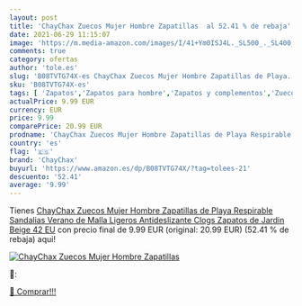 ```yaml
---
layout: post
title: 'ChayChax Zuecos Mujer Hombre Zapatillas  al 52.41 % de rebaja'
date: 2021-06-29 11:15:07
image: 'https://m.media-amazon.com/images/I/41+Ym0ISJ4L._SL500_._SL400_.jpg'
comments: true
category: ofertas
author: 'tole.es'
slug: 'B08TVTG74X-es ChayChax Zuecos Mujer Hombre Zapatillas de Playa...'
sku: 'B08TVTG74X-es'
tags: [ 'Zapatos','Zapatos para hombre','Zapatos y complementos','Zuecos y mules para hombre','chaychax','zapatos','zuecos', ]
actualPrice: 9.99 EUR
currency: EUR
price: 9.99
comparePrice: 20.99 EUR
prodname: 'ChayChax Zuecos Mujer Hombre Zapatillas de Playa Respirable Sandalias Verano de Malla Ligeros Antideslizante Clogs Zapatos de Jardin  Beige  42 EU'
country: 'es'
flag: '🇪🇸'
brand: 'ChayChax'
buyurl: 'https://www.amazon.es/dp/B08TVTG74X/?tag=tolees-21'
descuento: '52.41'
average: '9.99'
---
```


Tienes [ChayChax Zuecos Mujer Hombre Zapatillas de Playa Respirable Sandalias Verano de Malla Ligeros Antideslizante Clogs Zapatos de Jardin  Beige  42 EU](https://www.amazon.es/dp/B08TVTG74X/?tag=tolees-21) con precio final de  9.99 EUR (original: 20.99 EUR) (52.41 %  de rebaja) aqui!

[![ChayChax Zuecos Mujer Hombre Zapatillas ](https://m.media-amazon.com/images/I/41+Ym0ISJ4L._SL500_._SL400_.jpg)](https://www.amazon.es/dp/B08TVTG74X/?tag=tolees-21)

🔎:


[🛒 Comprar!!!](https://www.amazon.es/dp/B08TVTG74X/?tag=tolees-21)
